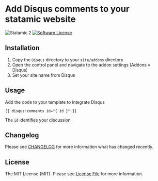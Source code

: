 # Add Disqus comments to your statamic website

![Statamic 2](https://img.shields.io/badge/statamic-2.x-blue.svg?style=flat-square)
[![Software License](https://img.shields.io/badge/license-MIT-brightgreen.svg?style=flat-square)](LICENSE.md)

## Installation
1. Copy the `Disqus` directory to your `site/addons` directory
2. Open the control panel and navigate to the addon settings (Addons » Disqus)
3. Set your site name from Disqus

## Usage
Add the code to your template to integrate Disqus

`{{ disqus:comments id="{ id }" }}`
 
The `id` identifies your discussion

## Changelog
Please see [CHANGELOG](CHANGELOG.md) for more information what has changed recently.

## License
The MIT License (MIT). Please see [License File](LICENSE.md) for more information.